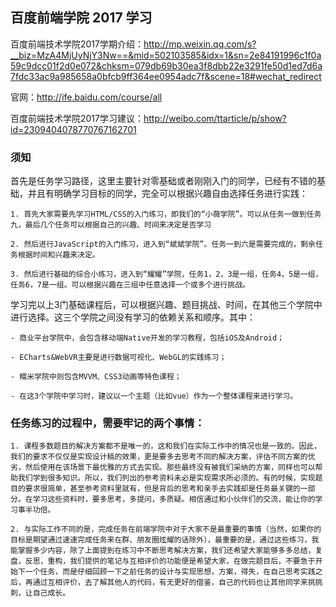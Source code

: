 ## 百度前端学院 2017 学习

百度前端技术学院2017学期介绍：http://mp.weixin.qq.com/s?__biz=MzA4MjUyNjY3Nw==&mid=502103585&idx=1&sn=2e84191996c1f0a59c9dcc01f2d0e072&chksm=079db69b30ea3f8dbb22e3291fe50d1ed7d6a7fdc33ac9a985658a0bfcb9ff364ee0954adc7f&scene=18#wechat_redirect

官网：http://ife.baidu.com/course/all

百度前端技术学院2017学习建议：http://weibo.com/ttarticle/p/show?id=2309404078770767162701

### 须知

首先是任务学习路径，这里主要针对零基础或者刚刚入门的同学，已经有不错的基础，并且有明确学习目标的同学，完全可以根据兴趣自由选择任务进行实践：

	1. 首先大家需要先学习HTML/CSS的入门练习，即我们的“小薇学院”。可以从任务一做到任务九，最后几个任务可以根据自己的兴趣、时间来决定是否学习

	2. 然后进行JavaScript的入门练习，进入到“斌斌学院”。任务一到六是需要完成的，剩余任务根据时间和兴趣来决定。

	3. 然后进行基础的综合小练习，进入到“耀耀”学院，任务1，2，3是一组，任务4，5是一组，任务6，7是一组。可以根据兴趣在三组中任意选择一个或多个进行挑战。

学习完以上3门基础课程后，可以根据兴趣、题目挑战、时间，在其他三个学院中进行选择。这三个学院之间没有学习的依赖关系和顺序。其中：

	- 商业平台学院中，会包含移动端Native开发的学习教程，包括iOS及Android；

	- ECharts&WebVR主要是进行数据可视化、WebGL的实践练习；

	- 糯米学院中则包含MVVM、CSS3动画等特色课程；

	- 在这3个学院中学习时，建议以一个主题（比如vue）作为一个整体课程来进行学习。

### 任务练习的过程中，需要牢记的两**个**事情：

	1. 课程多数题目的解决方案都不是唯一的，这和我们在实际工作中的情况也是一致的。因此，我们的要求不仅仅是实现设计稿的效果，更是要多去思考不同的解决方案，评估不同方案的优劣，然后使用在该场景下最优雅的方式去实现。那些最终没有被我们采纳的方案，同样也可以帮助我们学到很多知识。所以，我们列出的参考资料未必是实现需求所必须的。有的时候，实现题目的要求很简单，甚至参考资料里就有，但是背后的思考和亲手去实践却是任务最关键的一部分。在学习这些资料时，要多思考，多提问，多质疑。相信通过和小伙伴们的交流，能让你的学习事半功倍。

	2. 与实际工作不同的是，完成任务在前端学院中对于大家不是最重要的事情（当然，如果你的目标是期望通过速速完成任务来在群、朋友圈炫耀的话除外），最重要的是，通过这些练习，我能掌握多少内容，除了上面提到在练习中不断思考解决方案，我们还希望大家能够多多总结，复盘，反思，重构，我们提供的笔记与互相评价的功能便是希望大家，在做完题目后，不要急于开始下一个任务，而是仔细回顾一下之前任务的设计与实现思想，方案，得失，在自己思考实践之后，再通过互相评价，去了解其他人的代码，有无更好的借鉴，自己的代码也让其他同学来挑挑刺，让自己成长。